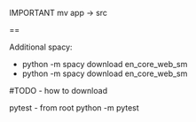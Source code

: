 
IMPORTANT
mv app -> src

==


Additional spacy:
*  python -m spacy download en_core_web_sm
* python -m spacy download en_core_web_sm

#TODO - how to download

pytest - from root 
python -m pytest
